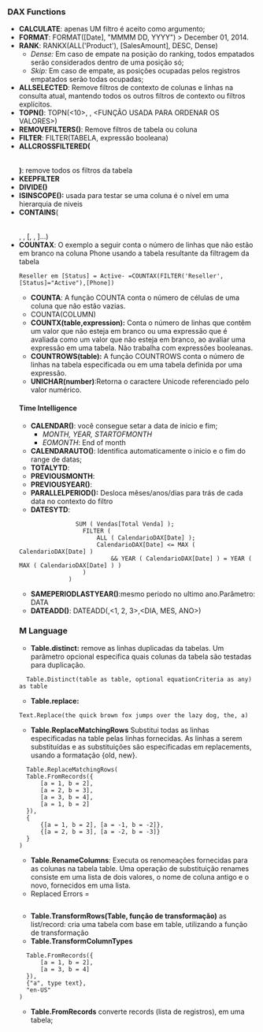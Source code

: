 ### DAX Functions
  - __CALCULATE__: apenas UM filtro é aceito como argumento;
  - __FORMAT__: FORMAT([Date], "MMMM DD, YYYY") >  December 01, 2014.
  - __RANK__: RANKX(ALL('Product'), [SalesAmount], DESC, Dense)
    - _Dense:_ Em caso de empate na posição do ranking, todos empatados serão considerados dentro de uma posição só;
    - _Skip:_ Em caso de empate, as posições ocupadas pelos registros empatados serão todas ocupadas;
  - __ALLSELECTED__: Remove filtros de contexto de colunas e linhas na consulta atual, mantendo todos os outros filtros de contexto ou filtros explícitos. 
  - __TOPN()__: TOPN(<10>, <table>, <FUNÇÃO USADA PARA ORDENAR OS VALORES>)
  - __REMOVEFILTERS()__: Remove filtros de tabela ou coluna
  - __FILTER__: FILTER(TABELA, expressão booleana)
  - __ALLCROSSFILTERED(<table>)__: remove todos os filtros da tabela
  - __KEEPFILTER__
  - __DIVIDE()__
  - __ISINSCOPE():__ usada para testar se uma coluna é o nível em uma hierarquia de niveis
  - __CONTAINS__(<table>, <columnName>, <value>[, <columnName>, <value>]…)
  - __COUNTAX__: O exemplo a seguir conta o número de linhas que não estão em branco na coluna Phone usando a tabela resultante da filtragem da tabela 
  ```
  Reseller em [Status] = Active- =COUNTAX(FILTER('Reseller',[Status]="Active"),[Phone])
  ```
  - __COUNTA__: A função COUNTA conta o número de células de uma coluna que não estão vazias.
  - COUNTA(COLUMN)
  - __COUNTX(table,expression):__ Conta o número de linhas que contêm um valor que não esteja em branco ou uma expressão que é avaliada como um valor que não esteja em branco, ao avaliar uma expressão em uma tabela. Não trabalha com expressões booleanas. 
  - __COUNTROWS(table):__ A função COUNTROWS conta o número de linhas na tabela especificada ou em uma tabela definida por uma expressão.
  - __UNICHAR(number)__:Retorna o caractere Unicode referenciado pelo valor numérico.   
 #### Time Intelligence
  - __CALENDAR()__: você consegue setar a data de inicio e fim;
    - _MONTH, YEAR, STARTOFMONTH_
    - _EOMONTH_: End of month
  - __CALENDARAUTO()__: Identifica automaticamente o inicio e o fim do range de datas;
  - __TOTALYTD__:
  - __PREVIOUSMONTH__:
  - __PREVIOUSYEAR()__: 
  - __PARALLELPERIOD():__ Desloca mêses/anos/dias para trás de cada data no contexto do filtro
  - __DATESYTD__:
  ```CALCULATE ( 
                  SUM ( Vendas[Total Venda] );
                    FILTER (
                        ALL ( CalendarioDAX[Date] );
                        CalendarioDAX[Date] <= MAX ( CalendarioDAX[Date] )
                            && YEAR ( CalendarioDAX[Date] ) = YEAR ( MAX ( CalendarioDAX[Date] ) )
                    )
                )
 ```
 - __SAMEPERIODLASTYEAR()__:mesmo periodo no ultimo ano.Parâmetro: DATA
 - __DATEADD()__: DATEADD(<dates>,<1, 2, 3>,<DIA, MES, ANO>)  
 ### M Language
  - __Table.distinct:__ remove as linhas duplicadas da tabelas. Um parâmetro opcional especifica quais colunas da tabela são testadas para duplicação. 
  ```
    Table.Distinct(table as table, optional equationCriteria as any) as table
  ```
  - __Table.replace:__
   ```
  Text.Replace(the quick brown fox jumps over the lazy dog, the, a)
   ```
  - __Table.ReplaceMatchingRows__ Substitui todas as linhas especificadas na table pelas linhas fornecidas. As linhas a serem substituídas e as substituições são especificadas em replacements, usando a formatação {old, new}. 
  ```
    Table.ReplaceMatchingRows(
    Table.FromRecords({
        [a = 1, b = 2],
        [a = 2, b = 3],
        [a = 3, b = 4],
        [a = 1, b = 2]
    }),
    {
        {[a = 1, b = 2], [a = -1, b = -2]},
        {[a = 2, b = 3], [a = -2, b = -3]}
    }
)
  ```
  - __Table.RenameColumns__: Executa os renomeações fornecidas para as colunas na tabela table. Uma operação de substituição renames consiste em uma lista de dois valores, o nome de coluna antigo e o novo, fornecidos em uma lista.
  - Replaced Errors = 
  ```Table.ReplaceErrorValues(#"Changed Type", {{"Customer Key", 0}}) in #"Replaced Errors"
  ```
  - __Table.TransformRows(Table, função de transformação)__ as list/record: cria uma tabela com base em table, utilizando a função de transformação
  - __Table.TransformColumnTypes__
  ```Table.TransformColumnTypes(
    Table.FromRecords({
        [a = 1, b = 2],
        [a = 3, b = 4]
    }),
    {"a", type text},
    "en-US"
)
 ```
 - __Table.FromRecords__ converte records (lista de registros), em uma tabela; 
